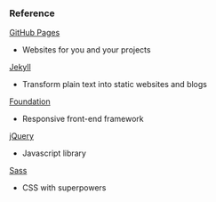 ### Reference

[GitHub Pages](https://pages.github.com/)
  - Websites for you and your projects

[Jekyll](http://jekyllrb.com/)
  - Transform plain text into static websites and blogs

[Foundation](http://foundation.zurb.com/)
  - Responsive front-end framework

[jQuery](https://jquery.com/)
  - Javascript library

[Sass](http://sass-lang.com/)
  - CSS with superpowers
